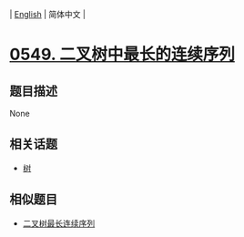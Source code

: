 
| [English](README_EN.md) | 简体中文 |
# [0549. 二叉树中最长的连续序列](https://leetcode-cn.com/problems/binary-tree-longest-consecutive-sequence-ii/)
## 题目描述
None
## 相关话题
- [树](https://leetcode-cn.com/tag/tree)
## 相似题目
- [二叉树最长连续序列](../binary-tree-longest-consecutive-sequence/README.md)
